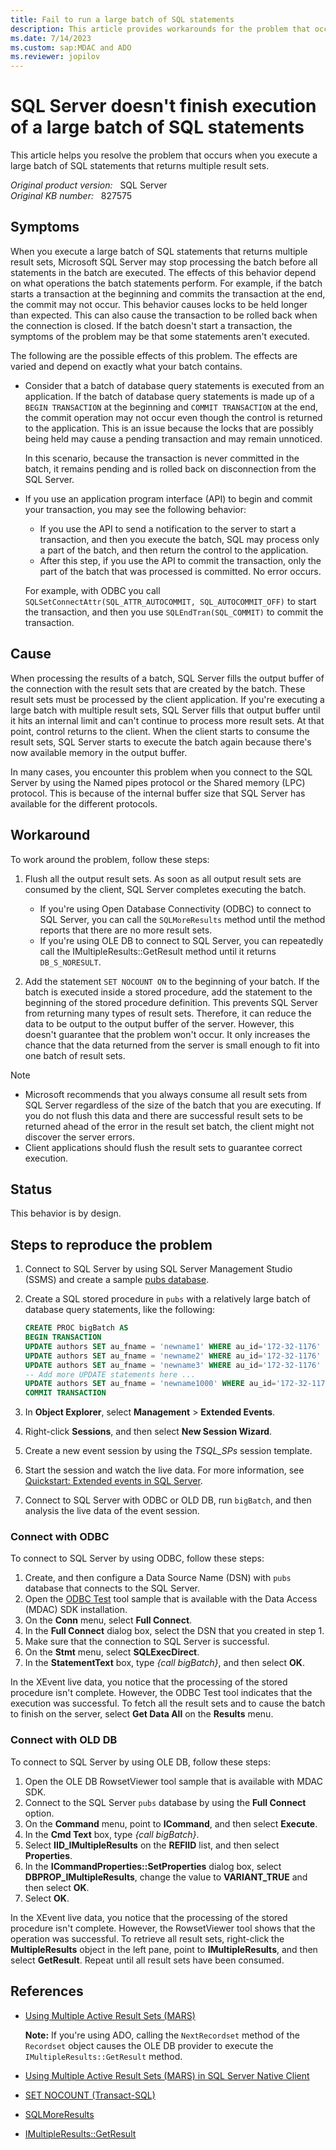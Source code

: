 ```yaml
---
title: Fail to run a large batch of SQL statements
description: This article provides workarounds for the problem that occurs when you execute a large batch of SQL statements that returns multiple result sets.
ms.date: 7/14/2023
ms.custom: sap:MDAC and ADO
ms.reviewer: jopilov
---
```

# SQL Server doesn't finish execution of a large batch of SQL statements

This article helps you resolve the problem that occurs when you execute a large batch of SQL statements that returns multiple result sets.

_Original product version:_ &nbsp; SQL Server  
_Original KB number:_ &nbsp; 827575

## Symptoms

When you execute a large batch of SQL statements that returns multiple result sets, Microsoft SQL Server may stop processing the batch before all statements in the batch are executed. The effects of this behavior depend on what operations the batch statements perform. For example, if the batch starts a transaction at the beginning and commits the transaction at the end, the commit may not occur. This behavior causes locks to be held longer than expected. This can also cause the transaction to be rolled back when the connection is closed. If the batch doesn't start a transaction, the symptoms of the problem may be that some statements aren't executed.

The following are the possible effects of this problem. The effects are varied and depend on exactly what your batch contains.

- Consider that a batch of database query statements is executed from an application. If the batch of database query statements is made up of a `BEGIN TRANSACTION` at the beginning and `COMMIT TRANSACTION` at the end, the commit operation may not occur even though the control is returned to the application. This is an issue because the locks that are possibly being held may cause a pending transaction and may remain unnoticed.

  In this scenario, because the transaction is never committed in the batch, it remains pending and is rolled back on disconnection from the SQL Server.

- If you use an application program interface (API) to begin and commit your transaction, you may see the following behavior:

  - If you use the API to send a notification to the server to start a transaction, and then you execute the batch, SQL may process only a part of the batch, and then return the control to the application.
  - After this step, if you use the API to commit the transaction, only the part of the batch that was processed is committed. No error occurs.

  For example, with ODBC you call `SQLSetConnectAttr(SQL_ATTR_AUTOCOMMIT, SQL_AUTOCOMMIT_OFF)` to start the transaction, and then you use `SQLEndTran(SQL_COMMIT)` to commit the transaction.

## Cause

When processing the results of a batch, SQL Server fills the output buffer of the connection with the result sets that are created by the batch. These result sets must be processed by the client application. If you're executing a large batch with multiple result sets, SQL Server fills that output buffer until it hits an internal limit and can't continue to process more result sets. At that point, control returns to the client. When the client starts to consume the result sets, SQL Server starts to execute the batch again because there's now available memory in the output buffer.

In many cases, you encounter this problem when you connect to the SQL Server by using the Named pipes protocol or the Shared memory (LPC) protocol. This is because of the internal buffer size that SQL Server has available for the different protocols.

## Workaround

To work around the problem, follow these steps:

1. Flush all the output result sets. As soon as all output result sets are consumed by the client, SQL Server completes executing the batch.

    - If you're using Open Database Connectivity (ODBC) to connect to SQL Server, you can call the `SQLMoreResults` method until the method reports that there are no more result sets.
    - If you're using OLE DB to connect to SQL Server, you can repeatedly call the IMultipleResults::GetResult method until it returns `DB_S_NORESULT`.

1. Add the statement `SET NOCOUNT ON` to the beginning of your batch. If the batch is executed inside a stored procedure, add the statement to the beginning of the stored procedure definition. This prevents SQL Server from returning many types of result sets. Therefore, it can reduce the data to be output to the output buffer of the server. However, this doesn't guarantee that the problem won't occur. It only increases the chance that the data returned from the server is small enough to fit into one batch of result sets.

> [!NOTE]
>
> - Microsoft recommends that you always consume all result sets from SQL Server regardless of the size of the batch that you are executing. If you do not flush this data and there are successful result sets to be returned ahead of the error in the result set batch, the client might not discover the server errors.
> - Client applications should flush the result sets to guarantee correct execution.

## Status

This behavior is by design.

## Steps to reproduce the problem

1. Connect to SQL Server by using SQL Server Management Studio (SSMS) and create a sample [pubs database](https://github.com/Microsoft/sql-server-samples/tree/main/samples/databases/northwind-pubs).
1. Create a SQL stored procedure in `pubs` with a relatively large batch of database query statements, like the following:

    ```sql
    CREATE PROC bigBatch AS
    BEGIN TRANSACTION
    UPDATE authors SET au_fname = 'newname1' WHERE au_id='172-32-1176'
    UPDATE authors SET au_fname = 'newname2' WHERE au_id='172-32-1176'
    UPDATE authors SET au_fname = 'newname3' WHERE au_id='172-32-1176'
    -- Add more UPDATE statements here ... 
    UPDATE authors SET au_fname = 'newname1000' WHERE au_id='172-32-1176'
    COMMIT TRANSACTION
    ```

1. In **Object Explorer**, select **Management** > **Extended Events**.
1. Right-click **Sessions**, and then select **New Session Wizard**.
1. Create a new event session by using the _TSQL\_SPs_ session template.
1. Start the session and watch the live data. For more information, see [Quickstart: Extended events in SQL Server](/sql/relational-databases/extended-events/quick-start-extended-events-in-sql-server).
1. Connect to SQL Server with ODBC or OLD DB, run `bigBatch`, and then analysis the live data of the event session.

### Connect with ODBC

To connect to SQL Server by using ODBC, follow these steps:

1. Create, and then configure a Data Source Name (DSN) with `pubs` database that connects to the SQL Server.
1. Open the [ODBC Test](/sql/odbc/odbc-test) tool sample that is available with the Data Access (MDAC) SDK installation.
1. On the **Conn** menu, select **Full Connect**.
1. In the **Full Connect** dialog box, select the DSN that you created in step 1.
1. Make sure that the connection to SQL Server is successful.
1. On the **Stmt** menu, select **SQLExecDirect**.
1. In the **StatementText** box, type _{call bigBatch}_, and then select **OK**.

In the XEvent live data, you notice that the processing of the stored procedure isn't complete. However, the ODBC Test tool indicates that the execution was successful. To fetch all the result sets and to cause the batch to finish on the server, select **Get Data All** on the **Results** menu.

### Connect with OLD DB

To connect to SQL Server by using OLE DB, follow these steps:

1. Open the OLE DB RowsetViewer tool sample that is available with MDAC SDK.
1. Connect to the SQL Server `pubs` database by using the **Full Connect** option.
1. On the **Command** menu, point to **ICommand**, and then select **Execute**.
1. In the **Cmd Text** box, type _{call bigBatch}_.
1. Select **IID_IMultipleResults** on the **REFIID** list, and then select **Properties**.
1. In the **ICommandProperties::SetProperties** dialog box, select **DBPROP_IMultipleResults**, change the value to **VARIANT_TRUE** and then select **OK**.
1. Select **OK**.

In the XEvent live data, you notice that the processing of the stored procedure isn't complete. However, the RowsetViewer tool shows that the operation was successful. To retrieve all result sets, right-click the **MultipleResults** object in the left pane, point to **IMultipleResults**, and then select **GetResult**. Repeat until all result sets have been consumed.

## References

- [Using Multiple Active Result Sets (MARS)](/sql/connect/oledb/features/using-multiple-active-result-sets-mars)

  **Note:** If you're using ADO, calling the `NextRecordset` method of the `Recordset` object causes the OLE DB provider to execute the `IMultipleResults::GetResult` method.

- [Using Multiple Active Result Sets (MARS) in SQL Server Native Client](/sql/relational-databases/native-client/features/using-multiple-active-result-sets-mars)

- [SET NOCOUNT (Transact-SQL)](/sql/t-sql/statements/set-nocount-transact-sql)

- [SQLMoreResults](/sql/relational-databases/native-client-odbc-api/sqlmoreresults)

- [IMultipleResults::GetResult](/previous-versions/windows/desktop/ms723081(v=vs.85))

